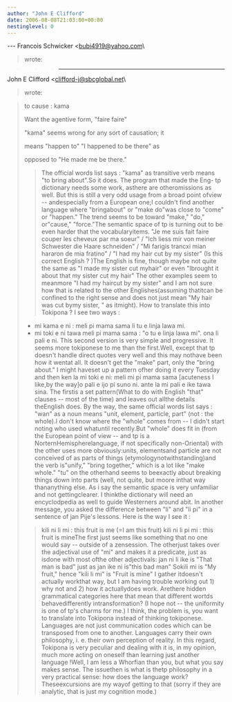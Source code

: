 ```yaml
---
author: "John E Clifford"
date: 2006-08-08T21:03:00+00:00
nestinglevel: 0
---
```

\---
 Francois Schwicker <[bubi4919@yahoo.com](mailto://bubi4919@yahoo.com)\
> wrote:

>>> ---
 John E Clifford <[clifford-j@sbcglobal.net](mailto://clifford-j@sbcglobal.net)\
> wrote:

>>> 
> 
> 
> to cause : kama
> 
> 
>> 
> 
> Want the agentive form, "faire faire"
> 
> 
> 
> 
>> 
> "kama" seems wrong for any sort of causation; it
> 
> means "happen to" "I happened to be there" as
> 
> opposed to "He made me be there."
>> The official words list says : "kama" as transitive
> verb means "to bring about".So it does. The program that made the Eng-
>tp dictionary needs some work, asthere are otheromissions as well. But this is still a very odd usage from a broad point ofview --
 andespecially from a European one;I couldn't find another language where "bringabout" or "make do"was close to "come" or "happen." The trend seems to be toward "make," "do," or"cause," "force."The semantic space of tp is turning out to be even harder that the vocabularyitems.
> "Je me suis fait faire couper les cheveux par ma
> soeur" / "Ich liess mir von meiner Schwester die Haare
> schneiden" / "Mi farigis trancxi mian hararon de mia
> fratino" / "I had my hair cut by my sister" (Is this
> correct English ? )The English is fine, though maybe not quite the same as "I made my sister cut myhair" or even "Ibrought it about that my sister cut my hair" The other examples seem to meanmore "I had my haircut by my sister" and I am not sure how that is related to the other Englishes(assuming thatitcan be confined to the right sense and does not just mean "My hair was cut bymy sister, " as itmight).
> How to translate this into Tokipona ? I see two ways :
> - mi kama e ni : meli pi mama sama li tu e linja lawa
> mi.
> - mi toki e ni tawa meli pi mama sama : "o tu e linja
> lawa mi". ona li pali e ni.
> This second version is very simple and progressive. It
> seems more tokiponese to me than the first.Well, except that tp doesn't handle direct quotes very well and this may nothave been how it wentat all. It doesn't get the "make" part, only the "bring about." I might haveset up a pattern ofher doing it every Tuesday and then ken la mi toki e ni: meli mi pi mama sama \[acuteness I like,by the way\]o pali e ijo pi suno ni. ante la mi pali e ike tawa sina. The firstis a set pattern(What to do with English "that" clauses --
 most of the time) and leaves out allthe details theEnglish does.
> By the way, the same official words list says : "wan"
> as a noun means "unit, element, particle, part" (not :
> the whole).I don't know where the "whole" comes from --
 I didn't start noting who used whatuntil recently.But "whole" does fit in (from the European point of view --
 and tp is a NorternHemispherelanguage, if not specifically non-Oriental) with the other uses more obviously:units, elementsand particle are not conceived of as parts of things (etymologynotwithstanding)and the verb is"unify," "bring together," which is a lot like "make whole." "tu" on the otherhand seems to beexactly about breaking things down into parts (well, not quite, but moore inthat way thananything else. As i say the semantic space is very unfamiliar and not gettingclearer. I thinkthe dictionary will need an encyclodpedia as well to guide Westerners around abit.
> In another message, you asked the difference between
> "li" and "li pi" in a sentence of jan Pije's lessons.
> Here is the way I see it :
>> kili ni li mi : this fruit is me (=I am this fruit)
> kili ni li pi mi : this fruit is mineThe first just seems like something that no one would say --
 outside of a zensession. The otherjust takes over the adjectival use of "mi" and makes it a predicate, just as isdone with most ofthe other adjectivals: jan ni li ike is "That man is bad" just as jan ike ni is"this bad man" Sokili mi is "My fruit," hence "kili li mi" is "Fruit is mine" I gather itdoesn't actually workthat way, but I am having trouble working out 1) why not and 2) how it actuallydoes work. Arethere hidden grammatical categories here that mean that different wortds behavedifferently intransformation? (I hope not --
 the uniformity is one of tp's charms for me.)
> I think, the problem is, you want to translate into
> Tokipona instead of thinking tokiponese. Languages are
> not just communication codes which can be transposed
> from one to another. Languages carry their own
> philosophy, i. e. their own perception of reality. In
> this regard, Tokipona is very peculiar and dealing
> with it is, in my opinion, much more acting on oneself
> than learning just another language !Well, I am less a Whorfian than you, but what you say makes sense. The issuethen is what is thetp philosophy in a very practical sense: how does the language work? Theseexcursions are my wayof getting to that (sorry if they are analytic, that is just my cognition mode.)